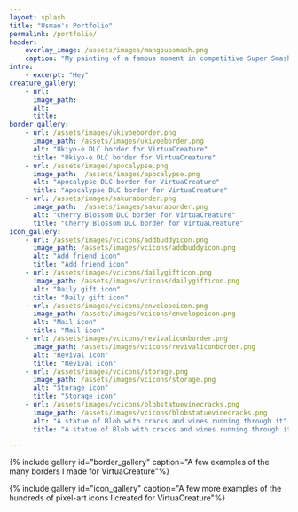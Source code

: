 ```yaml
---
layout: splash
title: "Usman's Portfolio"
permalink: /portfolio/
header: 
    overlay_image: /assets/images/mangoupsmash.png
    caption: "My painting of a famous moment in competitive Super Smash Bros. Melee history, signed by it's greatest player of all time, Mang0"
intro: 
    - excerpt: "Hey"
creature_gallery:
    - url:
      image_path:
      alt:
      title:
border_gallery:
    - url: /assets/images/ukiyoeborder.png
      image_path: /assets/images/ukiyoeborder.png
      alt: "Ukiyo-e DLC border for VirtuaCreature"
      title: "Ukiyo-e DLC border for VirtuaCreature"
    - url: /assets/images/apocalypse.png
      image_path:  /assets/images/apocalypse.png
      alt: "Apocalypse DLC border for VirtuaCreature"
      title: "Apocalypse DLC border for VirtuaCreature"
    - url: /assets/images/sakuraborder.png
      image_path:  /assets/images/sakuraborder.png
      alt: "Cherry Blossom DLC border for VirtuaCreature"
      title: "Cherry Blossom DLC border for VirtuaCreature"
icon_gallery:
    - url: /assets/images/vcicons/addbuddyicon.png
      image_path: /assets/images/vcicons/addbuddyicon.png
      alt: "Add friend icon"
      title: "Add friend icon"
    - url: /assets/images/vcicons/dailygifticon.png
      image_path: /assets/images/vcicons/dailygifticon.png
      alt: "Daily gift icon"
      title: "Daily gift icon"
    - url: /assets/images/vcicons/envelopeicon.png
      image_path: /assets/images/vcicons/envelopeicon.png
      alt: "Mail icon"
      title: "Mail icon"
    - url: /assets/images/vcicons/revivaliconborder.png
      image_path: /assets/images/vcicons/revivaliconborder.png
      alt: "Revival icon"
      title: "Revival icon"
    - url: /assets/images/vcicons/storage.png
      image_path: /assets/images/vcicons/storage.png
      alt: "Storage icon"
      title: "Storage icon"
    - url: /assets/images/vcicons/blobstatuevinecracks.png
      image_path: /assets/images/vcicons/blobstatuevinecracks.png
      alt: "A statue of Blob with cracks and vines running through it"
      title: "A statue of Blob with cracks and vines running through it"

---
```


<!-- TODO: Complete portfolio, include art, and comp sci and melee projects -->
{% include gallery id="border_gallery" caption="A few examples of the many borders I made for VirtuaCreature"%}
<!-- # Welcome to my portfolio! -->
{% include gallery id="icon_gallery" caption="A few more examples of the hundreds of pixel-art icons I created for VirtuaCreature"%}